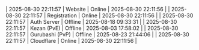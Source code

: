 | 2025-08-30 22:11:57 | Website | Online | 2025-08-30 22:11:56 |
| 2025-08-30 22:11:57 | Registration | Online | 2025-08-30 22:11:56 |
| 2025-08-30 22:11:57 | Auth Server | Offline | 2025-08-18 09:33:31 |
| 2025-08-30 22:11:57 | Kezan (PvE) | Offline | 2025-08-03 17:58:02 |
| 2025-08-30 22:11:57 | Gurubashi (PvP) | Offline | 2025-08-23 21:44:06 |
| 2025-08-30 22:11:57 | Cloudflare | Online | 2025-08-30 22:11:56 |
